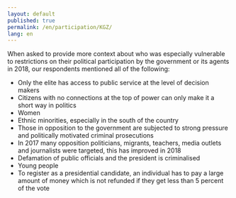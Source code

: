 ```yaml
---
layout: default
published: true
permalink: /en/participation/KGZ/
lang: en
---
```


When asked to provide more context about who was especially vulnerable to restrictions on their political participation by the government or its agents in 2018, our respondents mentioned all of the following:
-	Only the elite has access to public service at the level of decision makers
-	Citizens with no connections at the top of power can only make it a short way in politics
-	Women
-	Ethnic minorities, especially in the south of the country
-	Those in opposition to the government are subjected to strong pressure and politically motivated criminal prosecutions
-	In 2017 many opposition politicians, migrants, teachers, media outlets and journalists were targeted, this has improved in 2018
-	Defamation of public officials and the president is criminalised
-	Young people
-	To register as a presidential candidate, an individual has to pay a large amount of money which is not refunded if they get less than 5 percent of the vote

